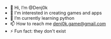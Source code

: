 - 👋 Hi, I’m @Denj0k
- 👀 I'm interested in creating games and apps
- 🌱 I’m currently learning python
- 📫 How to reach me denj0k.game@gmail.com
- ⚡ Fun fact: they don't exist

<!---
Denj0k/Denj0k is a ✨ special ✨ repository because its `README.md` (this file) appears on my GitHub profile.
--->
